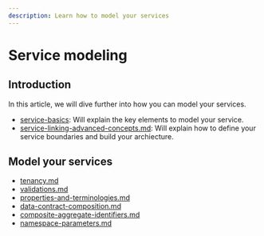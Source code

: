 ```yaml
---
description: Learn how to model your services
---
```


# Service modeling

## Introduction

In this article, we will dive further into how you can model your services.

* [service-basics](../service-basics/ "mention"): Will explain the key elements to model your service.
* [service-linking-advanced-concepts.md](../service-linking/service-linking-advanced-concepts.md "mention"): Will explain how to define your service boundaries and build your archiecture.

## Model your services

* [tenancy.md](tenancy.md "mention")
* [validations.md](validations.md "mention")
* [properties-and-terminologies.md](properties-and-terminologies.md "mention")
* [data-contract-composition.md](data-contract-composition.md "mention")
* [composite-aggregate-identifiers.md](composite-aggregate-identifiers.md "mention")
* [namespace-parameters.md](namespace-parameters.md "mention")
